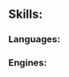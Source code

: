 <script>
    import SkillIcon from "$components/SkillIcon.svelte";
</script>

## Skills:

### Languages:

<SkillIcon icon="lua" useCurrentColor="true" />
<SkillIcon icon="cpp" />
<SkillIcon icon="cs" />

### Engines:
<SkillIcon icon="unity" useCurrentColor="true" />
<SkillIcon icon="unreal" useCurrentColor="true"/>